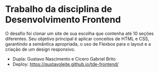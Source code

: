 # Trabalho da disciplina de Desenvolvimento Frontend

O desafio foi clonar um site de sua escolha que contenha até 10 seções diferentes. Seu objetivo principal é aplicar conceitos de HTML e CSS, garantindo a semântica apropriada, o uso de Flexbox para o layout e a criação de um design responsivo.

- Dupla: Gustavo Nascimento e Cícero Gabriel Brito
- Deploy: https://qustavoleite.github.io/tde-frontend/
